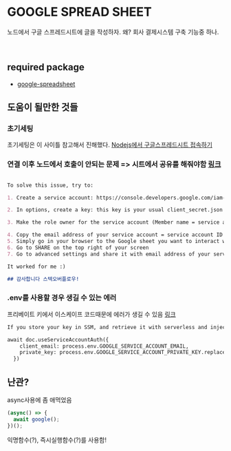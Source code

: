# GOOGLE SPREAD SHEET

노드에서 구글 스프레드시트에 글을 작성하자.
왜? 회사 결제시스템 구축 기능중 하나.

<br />

## required package

- [google-spreadsheet](https://www.npmjs.com/package/google-spreadsheet)

## 도움이 될만한 것들

### 초기세팅

초기세팅은 이 사이틀 참고해서 진해했다. [Nodejs에서 구글스프레드시트 접속하기](https://ongamedev.tistory.com/entry/NodeJS%EC%97%90%EC%84%9C-Google-SpreadSheet%EC%97%90-%EC%A0%91%EC%86%8D%ED%95%98%EA%B8%B0)

### 연결 이후 노드에서 호출이 안되는 문제 => 시트에서 공유를 해줘야함 [링크](https://stackoverflow.com/questions/38949318/google-sheets-api-returns-the-caller-does-not-have-permission-when-using-serve)

```md

To solve this issue, try to:

1. Create a service account: https://console.developers.google.com/iam-admin/serviceaccounts/

2. In options, create a key: this key is your usual client_secret.json - use it the same way

3. Make the role owner for the service account (Member name = service account ID = service account email ex: thomasapp@appname-201813.iam.gserviceaccount.com

4. Copy the email address of your service account = service account ID
5. Simply go in your browser to the Google sheet you want to interact with
6. Go to SHARE on the top right of your screen
7. Go to advanced settings and share it with email address of your service account ex: thomasapp@appname-201813.iam.gserviceaccount.com

It worked for me :)

## 감사합니다 스텍오버플로우!
```

### .env를 사용할 경우 생길  수 있는 에러

프리베이트 키에서 이스케이프 코드때문에 에러가 생길 수 있음 [링크](https://github.com/theoephraim/node-google-spreadsheet/issues/244)

```md
If you store your key in SSM, and retrieve it with serverless and inject it with an environment variable, you'll end up with your \n's escaped. I resolved it this way after getting the error mentioned in this thread:

await doc.useServiceAccountAuth({
    client_email: process.env.GOOGLE_SERVICE_ACCOUNT_EMAIL,
    private_key: process.env.GOOGLE_SERVICE_ACCOUNT_PRIVATE_KEY.replace(/\\n/g, "\n"),
  })
```

## 난관?

async사용에 좀 애먹었음

```js
(async() => {
  await google();
})();
```

익명함수(?), 즉시실행함수(?)를 사용함!
